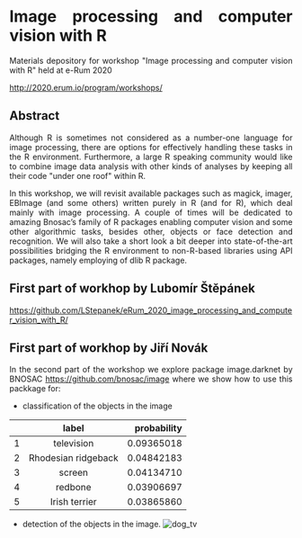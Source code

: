 <!-- Zarovnani textu do bloku -->
<style>
body {
text-align: justify}
</style>

# Image processing and computer vision with R

Materials depository for workshop "Image processing and computer vision with R" held at e-Rum 2020

http://2020.erum.io/program/workshops/

## Abstract 

Although R is sometimes not considered as a number-one language for image processing, there are options for effectively handling these tasks in the R environment. Furthermore, a large R speaking community would like to combine image data analysis with other kinds of analyses by keeping all their code "under one roof" within R.

In this workshop, we will revisit available packages such as magick, imager, EBImage (and some others) written purely in R (and for R), which deal mainly with image processing. A couple of times will be dedicated to amazing Bnosac’s family of R packages enabling computer vision and some other algorithmic tasks, besides other, objects or face detection and recognition. We will also take a short look a bit deeper into state-of-the-art possibilities bridging the R environment to non-R-based libraries using API packages, namely employing of dlib R package.

## First part of workhop by Lubomír Štěpánek
https://github.com/LStepanek/eRum_2020_image_processing_and_computer_vision_with_R/

## First part of workhop by Jiří Novák
In the second part of the workshop we explore package image.darknet by BNOSAC https://github.com/bnosac/image
where we show how to use this packkage for: 
* classification of the objects in the image

||label|probability|
|:---|:---:|---:|
|1|television|0.09365018|
|2|Rhodesian ridgeback|0.04842183|
|3|screen|0.04134710|
|4|redbone|0.03906697|
|5|Irish terrier|0.03865860|

* detection of the objects in the image.
![dog_tv](https://github.com/Kyoshido/workshop_e-Rum2020_darknet/blob/master/saved_predictions/dog_tv.png)


